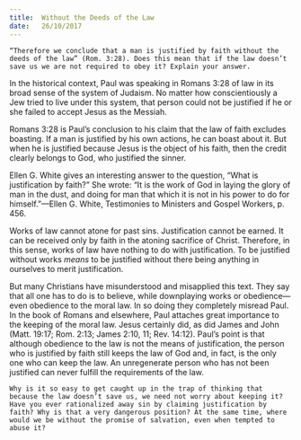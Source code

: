 ```yaml
---
title:  Without the Deeds of the Law
date:   26/10/2017
---
```


`“Therefore we conclude that a man is justified by faith without the deeds of the law” (Rom. 3:28). Does this mean that if the law doesn’t save us we are not required to obey it? Explain your answer.`

In the historical context, Paul was speaking in Romans 3:28 of law in its broad sense of the system of Judaism. No matter how conscientiously a Jew tried to live under this system, that person could not be justified if he or she failed to accept Jesus as the Messiah.

Romans 3:28 is Paul’s conclusion to his claim that the law of faith excludes boasting. If a man is justified by his own actions, he can boast about it. But when he is justified because Jesus is the object of his faith, then the credit clearly belongs to God, who justified the sinner.

Ellen G. White gives an interesting answer to the question, “What is justification by faith?” She wrote: “It is the work of God in laying the glory of man in the dust, and doing for man that which it is not in his power to do for himself.”—Ellen G. White, Testimonies to Ministers and Gospel Workers, p. 456.

Works of law cannot atone for past sins. Justification cannot be earned. It can be received only by faith in the atoning sacrifice of Christ. Therefore, in this sense, works of law have nothing to do with justification. To be justified without works _means_ to be justified without there being anything in ourselves to merit justification.

But many Christians have misunderstood and misapplied this text. They say that all one has to do is to believe, while downplaying works or obedience—even obedience to the moral law. In so doing they completely misread Paul. In the book of Romans and elsewhere, Paul attaches great importance to the keeping of the moral law. Jesus certainly did, as did James and John (Matt. 19:17; Rom. 2:13; James 2:10, 11; Rev. 14:12). Paul’s point is that although obedience to the law is not the means of justification, the person who is justified by faith still keeps the law of God and, in fact, is the only one who can keep the law. An unregenerate person who has not been justified can never fulfill the requirements of the law.

`Why is it so easy to get caught up in the trap of thinking that because the law doesn’t save us, we need not worry about keeping it? Have you ever rationalized away sin by claiming justification by faith? Why is that a very dangerous position? At the same time, where would we be without the promise of salvation, even when tempted to abuse it?`